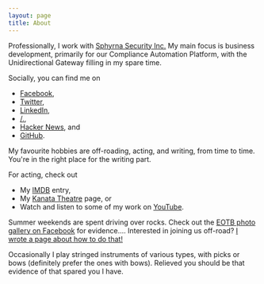 ```yaml
---
layout: page
title: About
---
```


Professionally, I work with [Sphyrna Security Inc.](http://www.sphyrnasecurity.com) My main focus is business development, primarily for our Compliance Automation Platform, with the Unidirectional Gateway filling in my spare time.

Socially, you can find me on

* [Facebook](http://www.facebook.com/PeterWhittaker),
* [Twitter](http://twitter.com/EdgeKeep),
* [LinkedIn](http://www.linkedin.com/in/PeterWhittaker),
* [/.](http://slashdot.org/~myvirtualid/), 
* [Hacker News](https://news.ycombinator.com/user?id=PeterWhittaker), and
* [GitHub](http://github.com/PeterWhittaker).

My favourite hobbies are off-roading, acting, and writing, from time to time. You're in the right place for the writing part.

For acting, check out

* My [IMDB](http://www.imdb.com/name/nm3945839/) entry,
* My [Kanata Theatre](http://kanatatheatre.com/Archive/actors/w/whittpet.htm) page, or
* Watch and listen to some of my work on [YouTube](http://www.youtube.com/playlist?list=PL5faqvscfwfocIuqoCFlb_Zn048YFGm4y).

Summer weekends are spent driving over rocks. Check out the [EOTB photo gallery on Facebook](https://www.facebook.com/groups/EOTBOpenForum/photos/?filter=albums) for evidence.... Interested in joining us off-road? [I wrote a page about how to do that!](http://eotb.ca/how-to-join)

Occasionally I play stringed instruments of various types, with picks or bows (definitely prefer the ones with bows). Relieved you should be that evidence of that spared you I have.

